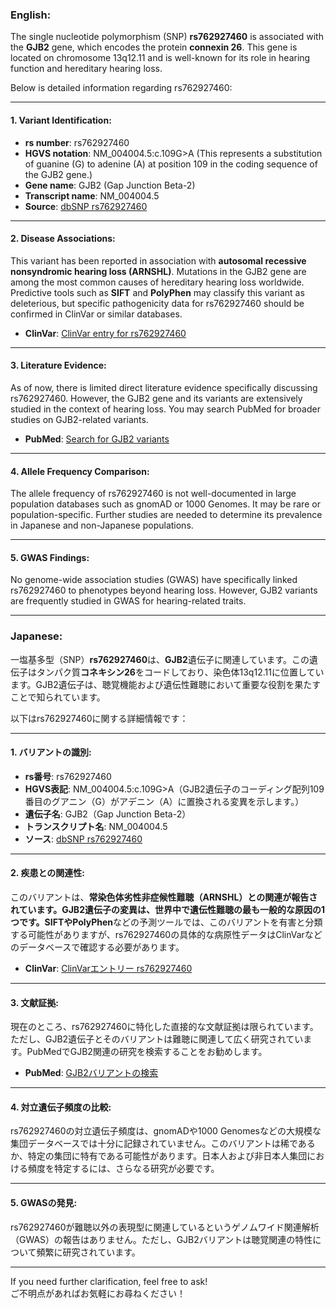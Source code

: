 ### English:
The single nucleotide polymorphism (SNP) **rs762927460** is associated with the **GJB2** gene, which encodes the protein **connexin 26**. This gene is located on chromosome 13q12.11 and is well-known for its role in hearing function and hereditary hearing loss.

Below is detailed information regarding rs762927460:

---

#### 1. **Variant Identification**:
- **rs number**: rs762927460  
- **HGVS notation**: NM_004004.5:c.109G>A (This represents a substitution of guanine (G) to adenine (A) at position 109 in the coding sequence of the GJB2 gene.)  
- **Gene name**: GJB2 (Gap Junction Beta-2)  
- **Transcript name**: NM_004004.5  
- **Source**: [dbSNP rs762927460](https://www.ncbi.nlm.nih.gov/snp/rs762927460)

---

#### 2. **Disease Associations**:
This variant has been reported in association with **autosomal recessive nonsyndromic hearing loss (ARNSHL)**. Mutations in the GJB2 gene are among the most common causes of hereditary hearing loss worldwide. Predictive tools such as **SIFT** and **PolyPhen** may classify this variant as deleterious, but specific pathogenicity data for rs762927460 should be confirmed in ClinVar or similar databases.  
- **ClinVar**: [ClinVar entry for rs762927460](https://www.ncbi.nlm.nih.gov/clinvar/)

---

#### 3. **Literature Evidence**:
As of now, there is limited direct literature evidence specifically discussing rs762927460. However, the GJB2 gene and its variants are extensively studied in the context of hearing loss. You may search PubMed for broader studies on GJB2-related variants.  
- **PubMed**: [Search for GJB2 variants](https://pubmed.ncbi.nlm.nih.gov/?term=GJB2)

---

#### 4. **Allele Frequency Comparison**:
The allele frequency of rs762927460 is not well-documented in large population databases such as gnomAD or 1000 Genomes. It may be rare or population-specific. Further studies are needed to determine its prevalence in Japanese and non-Japanese populations.

---

#### 5. **GWAS Findings**:
No genome-wide association studies (GWAS) have specifically linked rs762927460 to phenotypes beyond hearing loss. However, GJB2 variants are frequently studied in GWAS for hearing-related traits.

---

### Japanese:
一塩基多型（SNP）**rs762927460**は、**GJB2**遺伝子に関連しています。この遺伝子はタンパク質**コネキシン26**をコードしており、染色体13q12.11に位置しています。GJB2遺伝子は、聴覚機能および遺伝性難聴において重要な役割を果たすことで知られています。

以下はrs762927460に関する詳細情報です：

---

#### 1. **バリアントの識別**:
- **rs番号**: rs762927460  
- **HGVS表記**: NM_004004.5:c.109G>A（GJB2遺伝子のコーディング配列109番目のグアニン（G）がアデニン（A）に置換される変異を示します。）  
- **遺伝子名**: GJB2（Gap Junction Beta-2）  
- **トランスクリプト名**: NM_004004.5  
- **ソース**: [dbSNP rs762927460](https://www.ncbi.nlm.nih.gov/snp/rs762927460)

---

#### 2. **疾患との関連性**:
このバリアントは、**常染色体劣性非症候性難聴（ARNSHL）**との関連が報告されています。GJB2遺伝子の変異は、世界中で遺伝性難聴の最も一般的な原因の1つです。**SIFT**や**PolyPhen**などの予測ツールでは、このバリアントを有害と分類する可能性がありますが、rs762927460の具体的な病原性データはClinVarなどのデータベースで確認する必要があります。  
- **ClinVar**: [ClinVarエントリー rs762927460](https://www.ncbi.nlm.nih.gov/clinvar/)

---

#### 3. **文献証拠**:
現在のところ、rs762927460に特化した直接的な文献証拠は限られています。ただし、GJB2遺伝子とそのバリアントは難聴に関連して広く研究されています。PubMedでGJB2関連の研究を検索することをお勧めします。  
- **PubMed**: [GJB2バリアントの検索](https://pubmed.ncbi.nlm.nih.gov/?term=GJB2)

---

#### 4. **対立遺伝子頻度の比較**:
rs762927460の対立遺伝子頻度は、gnomADや1000 Genomesなどの大規模な集団データベースでは十分に記録されていません。このバリアントは稀であるか、特定の集団に特有である可能性があります。日本人および非日本人集団における頻度を特定するには、さらなる研究が必要です。

---

#### 5. **GWASの発見**:
rs762927460が難聴以外の表現型に関連しているというゲノムワイド関連解析（GWAS）の報告はありません。ただし、GJB2バリアントは聴覚関連の特性について頻繁に研究されています。

--- 

If you need further clarification, feel free to ask!  
ご不明点があればお気軽にお尋ねください！